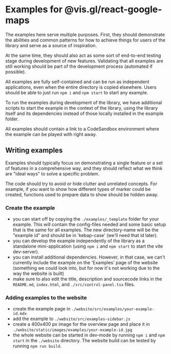 # Examples for @vis.gl/react-google-maps

The examples here serve multiple purposes. First, they should demonstrate
the abilities and common patterns for how to achieve things for users of
the library and serve as a source of inspiration.

At the same time, they should also act as some sort of end-to-end
testing stage during development of new features. Validating that all
examples are still working should be part of the development process
(automated if possible).

All examples are fully self-contained and can be run as independent
applications, even when the entire directory is copied elsewhere.
Users should be able to just run `npm i` and `npm start` to start any
example.

To run the examples during development of the library, we have
additional scripts to start the example in the context of the library,
using the library itself and its dependencies instead of those locally
installed in the example folder.

All examples should contain a link to a CodeSandbox environment where the
example can be played with right away.

## Writing examples

Examples should typically focus on demonstrating a single feature or a
set of features in a comprehensive way, and they should reflect what we
think are "ideal ways" to solve a specific problem.

The code should try to avoid or hide clutter and unrelated concepts.
For example, if you want to show how different types of marker could be
created, functions used to prepare data to show should be hidden away.

### Create the example

- you can start off by copying the `./examples/_template` folder for
  your example. This will contain the config-files needed and some
  basic setup that is the same for all examples. The new directory-name will be
  the "example id" and should be in 'kebap-case' (we'll need that id later).
- you can develop the example independently of the library as a standalone
  mini-application (using `npm i` and `npm start` to start the vite dev-server).
- you can install additional dependencies. However, in that case, we can't
  currently include the example on the 'Examples' page of the website (something
  we could look into, but for now it's not working due to the way the website
  is built)
- make sure to also edit the title, description and sourcecode links in the
  `README.md`, `index.html`, and `./src/control-panel.tsx` files.

### Adding examples to the website

- create the example page in `./website/src/examples/your-example-id.mdx`
- add the example to `./website/src/examples-sidebar.js`
- create a 400x400 px image for the overview page and place it in
  `./website/static/images/examples/your-example-id.jpg`
- the whole website can be started in dev-mode by running `npm i` and `npm start`
  in the `./website` directory. The website build can be tested by running
  `npm run build`.
